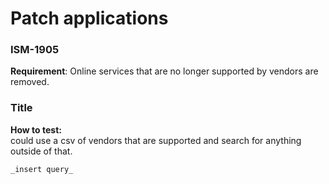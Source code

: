 # Patch applications
### ISM-1905

**Requirement**: Online services that are no longer supported by vendors are removed. 

### Title
**How to test:**  
could use a csv of vendors that are supported and search for anything outside of that.

```
_insert query_

```
